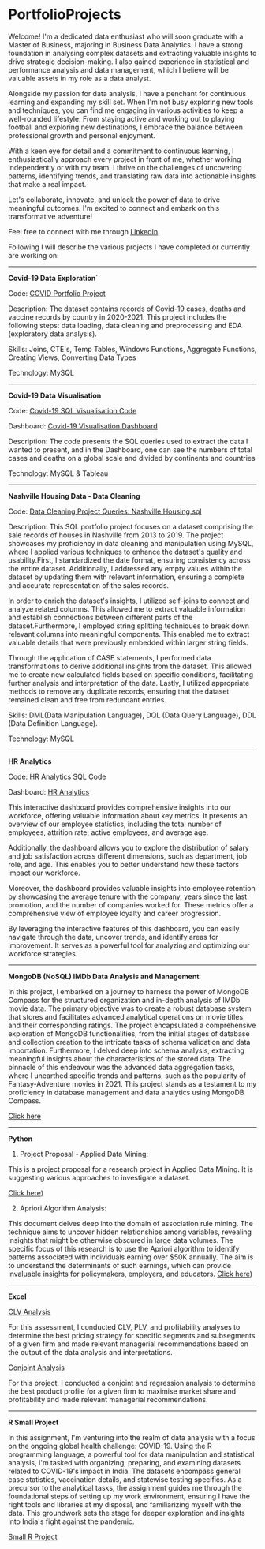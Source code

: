 # PortfolioProjects

Welcome! I'm a dedicated data enthusiast who will soon graduate with a Master of Business, majoring in Business Data Analytics. I have a strong foundation in analysing complex datasets and extracting valuable insights to drive strategic decision-making. I also gained experience in statistical and performance analysis and data management, which I believe will be valuable assets in my role as a data analyst.

Alongside my passion for data analysis, I have a penchant for continuous learning and expanding my skill set. When I'm not busy exploring new tools and techniques, you can find me engaging in various activities to keep a well-rounded lifestyle. From staying active and working out to playing football and exploring new destinations, I embrace the balance between professional growth and personal enjoyment.

With a keen eye for detail and a commitment to continuous learning, I enthusiastically approach every project in front of me, whether working independently or with my team. I thrive on the challenges of uncovering patterns, identifying trends, and translating raw data into actionable insights that make a real impact.

Let's collaborate, innovate, and unlock the power of data to drive meaningful outcomes. I'm excited to connect and embark on this transformative adventure!

Feel free to connect with me through [LinkedIn](https://www.linkedin.com/in/sondrentveito/).  


Following I will describe the various projects I have completed or currently are working on:
______________________________________________________________________________________________________

**Covid-19 Data Exploration**´

Code: [COVID Portfolio Project](https://github.com/sondrentveito/PortfolioProjects/blob/2bce2faa0054ca82640fe83a997c271e90569533/Covid-19%20Data%20Exploration.sql)

Description: The dataset contains records of Covid-19 cases, deaths and vaccine records by country in 2020-2021. This project includes the following steps: data loading, data cleaning and preprocessing and EDA (exploratory data analysis).

Skills: Joins, CTE's, Temp Tables, Windows Functions, Aggregate Functions, Creating Views, Converting Data Types

Technology: MySQL
______________________________________________________________________________________________________

**Covid-19 Data Visualisation**

Code: [Covid-19 SQL Visualisation Code](https://github.com/sondrentveito/PortfolioProjects/blob/9d31595318ef267344be21b72ee61874ab04c3d7/Covid-19%20Visualisation%20SQL%20Code.sql)

Dashboard: [Covid-19 Visualisation Dashboard](https://public.tableau.com/views/Covid19_Dashboard_16882610166920/Dashboard1?:language=en-US&:display_count=n&:origin=viz_share_link)

Description: The code presents the SQL queries used to extract the data I wanted to present, and in the Dashboard, one can see the numbers of total cases and deaths on a global scale and divided by continents and countries  

Technology: MySQL & Tableau
______________________________________________________________________________________________________

**Nashville Housing Data - Data Cleaning**

Code: [Data Cleaning Project Queries: Nashville Housing.sql](https://github.com/sondrentveito/PortfolioProjects/blob/f6cea26536c1f40c0f529ab5e64c08cf50baa357/HousingData_DataCleaning.sql)

Description: This SQL portfolio project focuses on a dataset comprising the sale records of houses in Nashville from 2013 to 2019. The project showcases my proficiency in data cleaning and manipulation using MySQL, where I applied various techniques to enhance the dataset's quality and usability.First, I standardized the date format, ensuring consistency across the entire dataset. Additionally, I addressed any empty values within the dataset by updating them with relevant information, ensuring a complete and accurate representation of the sales records.

In order to enrich the dataset's insights, I utilized self-joins to connect and analyze related columns. This allowed me to extract valuable information and establish connections between different parts of the dataset.Furthermore, I employed string splitting techniques to break down relevant columns into meaningful components. This enabled me to extract valuable details that were previously embedded within larger string fields.

Through the application of CASE statements, I performed data transformations to derive additional insights from the dataset. This allowed me to create new calculated fields based on specific conditions, facilitating further analysis and interpretation of the data. Lastly, I utilized appropriate methods to remove any duplicate records, ensuring that the dataset remained clean and free from redundant entries.

Skills: DML(Data Manipulation Language), DQL (Data Query Language), DDL (Data Definition Language).

Technology: MySQL
______________________________________________________________________________________________________

**HR Analytics**

Code: HR Analytics SQL Code

Dashboard: [HR Analytics](https://public.tableau.com/views/hr_analytics_/Dashboard1?:language=en-US&publish=yes&:display_count=n&:origin=viz_share_link)

This interactive dashboard provides comprehensive insights into our workforce, offering valuable information about key metrics. It presents an overview of our employee statistics, including the total number of employees, attrition rate, active employees, and average age.

Additionally, the dashboard allows you to explore the distribution of salary and job satisfaction across different dimensions, such as department, job role, and age. This enables you to better understand how these factors impact our workforce.

Moreover, the dashboard provides valuable insights into employee retention by showcasing the average tenure with the company, years since the last promotion, and the number of companies worked for. These metrics offer a comprehensive view of employee loyalty and career progression.

By leveraging the interactive features of this dashboard, you can easily navigate through the data, uncover trends, and identify areas for improvement. It serves as a powerful tool for analyzing and optimizing our workforce strategies.
______________________________________________________________________________________________________

**MongoDB (NoSQL) IMDb Data Analysis and Management**

In this project, I embarked on a journey to harness the power of MongoDB Compass for the structured organization and in-depth analysis of IMDb movie data. The primary objective was to create a robust database system that stores and facilitates advanced analytical operations on movie titles and their corresponding ratings. The project encapsulated a comprehensive exploration of MongoDB functionalities, from the initial stages of database and collection creation to the intricate tasks of schema validation and data importation. Furthermore, I delved deep into schema analysis, extracting meaningful insights about the characteristics of the stored data. The pinnacle of this endeavour was the advanced data aggregation tasks, where I unearthed specific trends and patterns, such as the popularity of Fantasy-Adventure movies in 2021. This project stands as a testament to my proficiency in database management and data analytics using MongoDB Compass.

[Click here](https://github.com/sondrentveito/PortfolioProjects/blob/fad51ac17f188cd30c8e5d5d06b88442ac74fbdc/MongoDB%20Portfolio%20IMDb.docx)

______________________________________________________________________________________________________

**Python**

1. Project Proposal - Applied Data Mining:

This is a project proposal for a research project in Applied Data Mining. It is suggesting various approaches to investigate a dataset.

[Click here]([https://github.com/sondrentveito/PortfolioProjects/blob/3843de4958445a06fd748dd6c844aa3caf3790bc/Python/Project%20Proposal%20-%20Applied%20Data%20Mining%20copy.pdf))

2. Apriori Algorithm Analysis:

This document delves deep into the domain of association rule mining. The technique aims to uncover hidden relationships among variables, revealing insights that might be otherwise obscured in large data volumes. The specific focus of this research is to use the Apriori algorithm to identify patterns associated with individuals earning over $50K annually. The aim is to understand the determinants of such earnings, which can provide invaluable insights for policymakers, employers, and educators.
[Click here]([https://github.com/sondrentveito/PortfolioProjects/blob/90cec1bd8d136640ee4f3ae79388198ad76dcdc6/Python/ProjectProposal_AprioriSolution.pdf))

______________________________________________________________________________________________________

**Excel**

[CLV Analysis](https://github.com/sondrentveito/PortfolioProjects/blob/2abcd570006a37238fbad300398eb8816c74377b/Excel/CLV%20Analysis.xlsx
)

For this assessment, I conducted CLV, PLV, and profitability analyses to determine the best pricing strategy for specific segments and subsegments of a given firm and made relevant managerial recommendations based on the output of the data analysis and interpretations.

[Conjoint Analysis](https://github.com/sondrentveito/PortfolioProjects/blob/d643e9c52b765085c3e3d8df34f2a0500be892ae/Excel/Conjoint%20%2B%20Regression%20Analysis.xlsx)

For this project, I conducted a conjoint and regression analysis to determine the best product profile for a given firm to maximise market share and profitability and made relevant managerial recommendations.

______________________________________________________________________________________________________

**R Small Project**

In this assignment, I'm venturing into the realm of data analysis with a focus on the ongoing global health challenge: COVID-19. Using the R programming language, a powerful tool for data manipulation and statistical analysis, I'm tasked with organizing, preparing, and examining datasets related to COVID-19's impact in India. The datasets encompass general case statistics, vaccination details, and statewise testing specifics. As a precursor to the analytical tasks, the assignment guides me through the foundational steps of setting up my work environment, ensuring I have the right tools and libraries at my disposal, and familiarizing myself with the data. This groundwork sets the stage for deeper exploration and insights into India's fight against the pandemic.

[Small R Project](https://github.com/sondrentveito/PortfolioProjects/tree/c54d7ac197c29123123b4a08b0cf024c544cd044/R)


